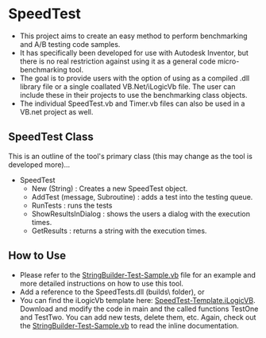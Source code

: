 ﻿SpeedTest
===

* This project aims to create an easy method to perform benchmarking and A/B testing code samples.
* It has specifically been developed for use with Autodesk Inventor, but there is no real restriction against using it as a general code micro-benchmarking tool.
* The goal is to provide users with the option of using as a compiled .dll library file or a single coallated VB.Net/iLogicVb file.  The user can include these in their projects to use the benchmarking class objects.
* The individual SpeedTest.vb and Timer.vb files can also be used in a VB.net project as well.

SpeedTest Class
---

This is an outline of the tool's primary class (this may change as the tool is developed more)...

* SpeedTest
  * New (String) : Creates a new SpeedTest object.
  * AddTest (message, Subroutine) : adds a test into the testing queue.
  * RunTests : runs the tests
  * ShowResultsInDialog : shows the users a dialog with the execution times.
  * GetResults : returns a string with the execution times.

How to Use
---

* Please refer to the [StringBuilder-Test-Sample.vb](samples/StringBuilder-Test-Sample.vb) file for an example and more detailed instructions on how to use this tool.
* Add a reference to the SpeedTests.dll (builds\ folder), or
* You can find the iLogicVb template here: [SpeedTest-Template.iLogicVB](builds/SpeedTest-Template.iLogicVb).  Download and modify the code in main and the called functions TestOne and TestTwo.  You can add new tests, delete them, etc.  Again, check out the [StringBuilder-Test-Sample.vb](samples/StringBuilder-Test-Sample.vb) to read the inline documentation.
